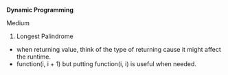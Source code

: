 **Dynamic Programming**

Medium
1. Longest Palindrome
- when returning value, think of the type of returning cause it might affect the runtime.
- function(i, i + 1) but putting function(i, i) is useful when needed.
